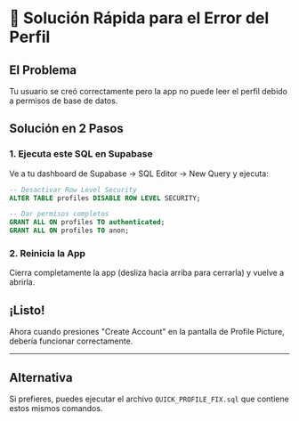 # 🚨 Solución Rápida para el Error del Perfil

## El Problema
Tu usuario se creó correctamente pero la app no puede leer el perfil debido a permisos de base de datos.

## Solución en 2 Pasos

### 1. Ejecuta este SQL en Supabase
Ve a tu dashboard de Supabase → SQL Editor → New Query y ejecuta:

```sql
-- Desactivar Row Level Security
ALTER TABLE profiles DISABLE ROW LEVEL SECURITY;

-- Dar permisos completos
GRANT ALL ON profiles TO authenticated;
GRANT ALL ON profiles TO anon;
```

### 2. Reinicia la App
Cierra completamente la app (desliza hacia arriba para cerrarla) y vuelve a abrirla.

## ¡Listo!
Ahora cuando presiones "Create Account" en la pantalla de Profile Picture, debería funcionar correctamente.

---

## Alternativa
Si prefieres, puedes ejecutar el archivo `QUICK_PROFILE_FIX.sql` que contiene estos mismos comandos. 